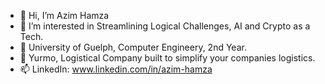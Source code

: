 - 👋 Hi, I’m Azim Hamza
- 👀 I’m interested in Streamlining Logical Challenges, AI and Crypto as a Tech.
- 🌱 University of Guelph, Computer Engineery, 2nd Year.
- 💞️ Yurmo, Logistical Company built to simplify your companies logistics.
- 📫 LinkedIn: www.linkedin.com/in/azim-hamza
 

<!---
azimhamza/azimhamza is a ✨ special ✨ repository because its `README.md` (this file) appears on your GitHub profile.
You can click the Preview link to take a look at your changes.
--->
